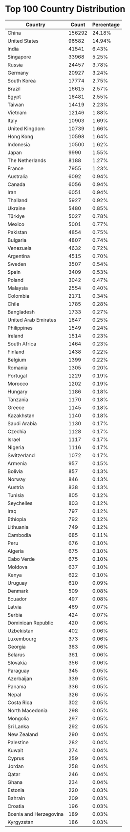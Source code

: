 # Top 100 Country Distribution
| Country | Count | Percentage |
|----|----|----|
| China | 156292 | 24.18% |
| United States | 96582 | 14.94% |
| India | 41541 | 6.43% |
| Singapore | 33968 | 5.25% |
| Russia | 24457 | 3.78% |
| Germany | 20927 | 3.24% |
| South Korea | 17774 | 2.75% |
| Brazil | 16615 | 2.57% |
| Egypt | 16481 | 2.55% |
| Taiwan | 14419 | 2.23% |
| Vietnam | 12146 | 1.88% |
| Italy | 10903 | 1.69% |
| United Kingdom | 10739 | 1.66% |
| Hong Kong | 10598 | 1.64% |
| Indonesia | 10500 | 1.62% |
| Japan | 9990 | 1.55% |
| The Netherlands | 8188 | 1.27% |
| France | 7955 | 1.23% |
| Australia | 6092 | 0.94% |
| Canada | 6056 | 0.94% |
| Iran | 6051 | 0.94% |
| Thailand | 5927 | 0.92% |
| Ukraine | 5480 | 0.85% |
| Türkiye | 5027 | 0.78% |
| Mexico | 5001 | 0.77% |
| Pakistan | 4854 | 0.75% |
| Bulgaria | 4807 | 0.74% |
| Venezuela | 4632 | 0.72% |
| Argentina | 4515 | 0.70% |
| Sweden | 3507 | 0.54% |
| Spain | 3409 | 0.53% |
| Poland | 3042 | 0.47% |
| Malaysia | 2554 | 0.40% |
| Colombia | 2171 | 0.34% |
| Chile | 1785 | 0.28% |
| Bangladesh | 1733 | 0.27% |
| United Arab Emirates | 1647 | 0.25% |
| Philippines | 1549 | 0.24% |
| Ireland | 1514 | 0.23% |
| South Africa | 1464 | 0.23% |
| Finland | 1438 | 0.22% |
| Belgium | 1399 | 0.22% |
| Romania | 1305 | 0.20% |
| Portugal | 1229 | 0.19% |
| Morocco | 1202 | 0.19% |
| Hungary | 1186 | 0.18% |
| Tanzania | 1170 | 0.18% |
| Greece | 1145 | 0.18% |
| Kazakhstan | 1140 | 0.18% |
| Saudi Arabia | 1130 | 0.17% |
| Czechia | 1128 | 0.17% |
| Israel | 1117 | 0.17% |
| Nigeria | 1116 | 0.17% |
| Switzerland | 1072 | 0.17% |
| Armenia | 957 | 0.15% |
| Bolivia | 857 | 0.13% |
| Norway | 846 | 0.13% |
| Austria | 838 | 0.13% |
| Tunisia | 805 | 0.12% |
| Seychelles | 803 | 0.12% |
| Iraq | 797 | 0.12% |
| Ethiopia | 792 | 0.12% |
| Lithuania | 749 | 0.12% |
| Cambodia | 685 | 0.11% |
| Peru | 676 | 0.10% |
| Algeria | 675 | 0.10% |
| Cabo Verde | 675 | 0.10% |
| Moldova | 637 | 0.10% |
| Kenya | 622 | 0.10% |
| Uruguay | 610 | 0.09% |
| Denmark | 509 | 0.08% |
| Ecuador | 497 | 0.08% |
| Latvia | 469 | 0.07% |
| Serbia | 424 | 0.07% |
| Dominican Republic | 420 | 0.06% |
| Uzbekistan | 402 | 0.06% |
| Luxembourg | 373 | 0.06% |
| Georgia | 363 | 0.06% |
| Belarus | 361 | 0.06% |
| Slovakia | 356 | 0.06% |
| Paraguay | 345 | 0.05% |
| Azerbaijan | 339 | 0.05% |
| Panama | 336 | 0.05% |
| Nepal | 326 | 0.05% |
| Costa Rica | 302 | 0.05% |
| North Macedonia | 298 | 0.05% |
| Mongolia | 297 | 0.05% |
| Sri Lanka | 292 | 0.05% |
| New Zealand | 290 | 0.04% |
| Palestine | 282 | 0.04% |
| Kuwait | 274 | 0.04% |
| Cyprus | 259 | 0.04% |
| Jordan | 258 | 0.04% |
| Qatar | 246 | 0.04% |
| Ghana | 234 | 0.04% |
| Estonia | 220 | 0.03% |
| Bahrain | 209 | 0.03% |
| Croatia | 196 | 0.03% |
| Bosnia and Herzegovina | 189 | 0.03% |
| Kyrgyzstan | 186 | 0.03% |
